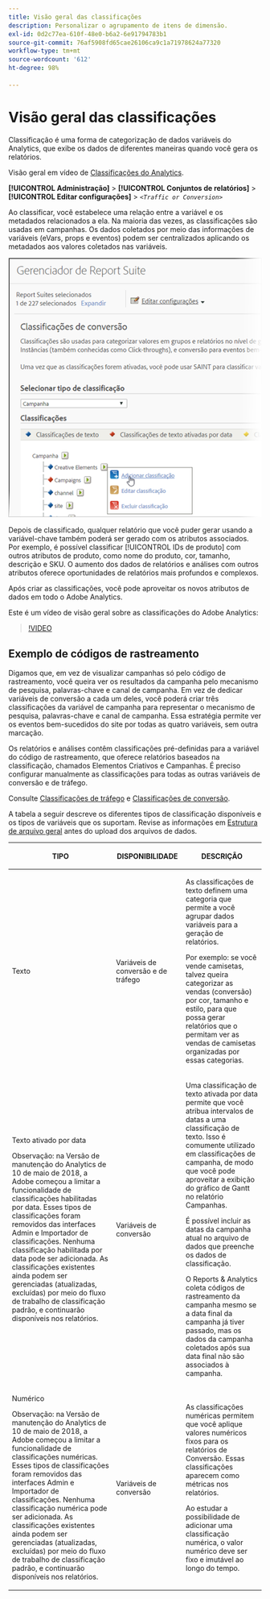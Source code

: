 ```yaml
---
title: Visão geral das classificações
description: Personalizar o agrupamento de itens de dimensão.
exl-id: 0d2c77ea-610f-48e0-b6a2-6e91794783b1
source-git-commit: 76af5908fd65cae26106ca9c1a71978624a77320
workflow-type: tm+mt
source-wordcount: '612'
ht-degree: 98%

---
```


# Visão geral das classificações

Classificação é uma forma de categorização de dados variáveis do Analytics, que exibe os dados de diferentes maneiras quando você gera os relatórios.

Visão geral em vídeo de [Classificações do Analytics](https://video.tv.adobe.com/v/16853/).

**[!UICONTROL Administração]** > **[!UICONTROL Conjuntos de relatórios]** > **[!UICONTROL Editar configurações]** > *`<Traffic or Conversion>`*

Ao classificar, você estabelece uma relação entre a variável e os metadados relacionados a ela. Na maioria das vezes, as classificações são usadas em campanhas. Os dados coletados por meio das informações de variáveis (eVars, props e eventos) podem ser centralizados aplicando os metadados aos valores coletados nas variáveis.

![Informações da etapa](assets/sub_class_create.png)

Depois de classificado, qualquer relatório que você puder gerar usando a variável-chave também poderá ser gerado com os atributos associados. Por exemplo, é possível classificar [!UICONTROL IDs de produto] com outros atributos de produto, como nome do produto, cor, tamanho, descrição e SKU. O aumento dos dados de relatórios e análises com outros atributos oferece oportunidades de relatórios mais profundos e complexos.

Após criar as classificações, você pode aproveitar os novos atributos de dados em todo o Adobe Analytics.

Este é um vídeo de visão geral sobre as classificações do Adobe Analytics:

>[!VIDEO](https://video.tv.adobe.com/v/16853/?quality=12)

## Exemplo de códigos de rastreamento

Digamos que, em vez de visualizar campanhas só pelo código de rastreamento, você queira ver os resultados da campanha pelo mecanismo de pesquisa, palavras-chave e canal de campanha. Em vez de dedicar variáveis de conversão a cada um deles, você poderá criar três classificações da variável de campanha para representar o mecanismo de pesquisa, palavras-chave e canal de campanha. Essa estratégia permite ver os eventos bem-sucedidos do site por todas as quatro variáveis, sem outra marcação.

Os relatórios e análises contêm classificações pré-definidas para a variável do código de rastreamento, que oferece relatórios baseados na classificação, chamados Elementos Criativos e Campanhas. É preciso configurar manualmente as classificações para todas as outras variáveis de conversão e de tráfego.

Consulte [Classificações de tráfego](/help/admin/admin/c-traffic-variables/traffic-classifications.md) e [Classificações de conversão](https://experienceleague.adobe.com/docs/analytics/admin/admin-tools/conversion-variables/conversion-classifications.html?lang=pt-BR).

A tabela a seguir descreve os diferentes tipos de classificação disponíveis e os tipos de variáveis que os suportam. Revise as informações em [Estrutura de arquivo geral](/help/components/classifications/importer/c-saint-data-files.md) antes do upload dos arquivos de dados.

<table id="table_279728C28D9C40EE832ACC9F211B5F17"> 
 <thead> 
  <tr> 
   <th colname="col1" class="entry"> <p>TIPO </p> </th> 
   <th colname="col2" class="entry"> <p>DISPONIBILIDADE </p> </th> 
   <th colname="col3" class="entry"> <p>DESCRIÇÃO </p> </th> 
  </tr> 
 </thead>
 <tbody> 
  <tr> 
   <td colname="col1"> <p> <span class="wintitle"> Texto</span> </p> </td> 
   <td colname="col2"> <p>Variáveis de conversão e de tráfego </p> </td> 
   <td colname="col3"> <p>As classificações de texto definem uma categoria que permite a você agrupar dados variáveis para a geração de relatórios. </p> <p>Por exemplo: se você vende camisetas, talvez queira categorizar as vendas (conversão) por cor, tamanho e estilo, para que possa gerar relatórios que o permitam ver as vendas de camisetas organizadas por essas categorias. </p> </td> 
  </tr> 
  <tr> 
   <td colname="col1"> <p> <span class="wintitle"> Texto ativado por data</span> </p> <p>Observação: na Versão de manutenção do Analytics de 10 de maio de 2018, a Adobe começou a limitar a funcionalidade de classificações habilitadas por data. Esses tipos de classificações foram removidos das interfaces Admin e Importador de classificações. Nenhuma classificação habilitada por data pode ser adicionada. As classificações existentes ainda podem ser gerenciadas (atualizadas, excluídas) por meio do fluxo de trabalho de classificação padrão, e continuarão disponíveis nos relatórios. </p> </td> 
   <td colname="col2"> <p>Variáveis de conversão </p> </td> 
   <td colname="col3"> <p>Uma classificação de texto ativada por data permite que você atribua intervalos de datas a uma classificação de texto. Isso é comumente utilizado em classificações de campanha, de modo que você pode aproveitar a exibição do gráfico de Gantt no relatório <span class="wintitle">Campanhas</span>. </p> <p>É possível incluir as datas da campanha atual no arquivo de dados que preenche os dados de classificação. </p> <p>O Reports &amp; Analytics coleta códigos de rastreamento da campanha mesmo se a data final da campanha já tiver passado, mas os dados da campanha coletados após sua data final não são associados à campanha. </p> </td> 
  </tr> 
  <tr> 
   <td colname="col1"> <p> <span class="wintitle"> Numérico</span> <p>Observação: na Versão de manutenção do Analytics de 10 de maio de 2018, a Adobe começou a limitar a funcionalidade de classificações numéricas. Esses tipos de classificações foram removidos das interfaces Admin e Importador de classificações. Nenhuma classificação numérica pode ser adicionada. As classificações existentes ainda podem ser gerenciadas (atualizadas, excluídas) por meio do fluxo de trabalho de classificação padrão, e continuarão disponíveis nos relatórios. </p> </p> </td> 
   <td colname="col2"> <p>Variáveis de conversão </p> </td> 
   <td colname="col3"> <p>As classificações numéricas permitem que você aplique valores numéricos fixos para os relatórios de <span class="wintitle">Conversão</span>. Essas classificações aparecem como métricas nos relatórios. </p> <p>Ao estudar a possibilidade de adicionar uma classificação <span class="wintitle">numérica</span>, o valor numérico deve ser fixo e imutável ao longo do tempo. </p> </td> 
  </tr> 
 </tbody> 
</table>
